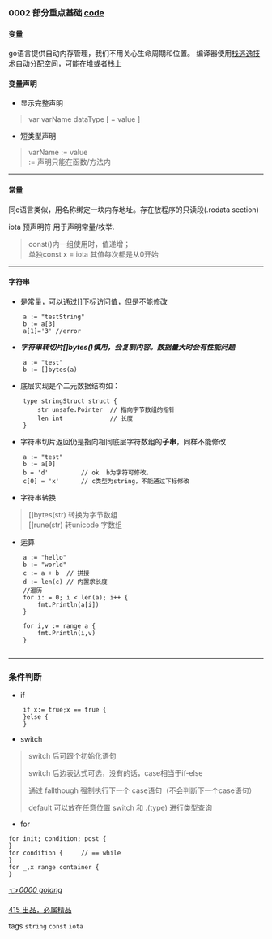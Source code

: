 ### 0002 部分重点基础 [code](demo/language/base_test.go)

#### 变量
go语言提供自动内存管理，我们不用关心生命周期和位置。
编译器使用[栈逃逸技术](https:\/\/blog.csdn.net\/u010853261\/article\/details\/102846449)自动分配空间，可能在堆或者栈上
#### 变量声明

- 显示完整声明
> var varName dataType [ = value ]
- 短类型声明
> varName := value \
> := 声明只能在函数/方法内

----------
#### 常量  
同c语言类似，用名称绑定一块内存地址。存在放程序的只读段(.rodata section)
> 
iota 预声明符 用于声明常量/枚举. 
> const()内一组使用时，值递增；\
> 单独const x = iota 其值每次都是从0开始

----------
#### 字符串
- 是常量，可以通过[]下标访问值，但是不能修改
```
    a := "testString"
    b := a[3]
    a[1]='3' //error
```
- ***字符串转切片[]bytes()慎用，会复制内容。数据量大时会有性能问题***
```
    a := "test"
    b := []bytes(a)
```
- 底层实现是个二元数据结构如：
```
    type stringStruct struct {
        str unsafe.Pointer  // 指向字节数组的指针
        len int             // 长度 
    }
```
- 字符串切片返回仍是指向相同底层字符数组的**子串**，同样不能修改
```
    a := "test"
    b := a[0]       
    b = 'd'         // ok  b为字符可修改。
    c[0] = 'x'      // c类型为string，不能通过下标修改
```
- 字符串转换
> []bytes(str) 转换为字节数组\
> []rune(str) 转unicode 字数组

- 运算
```
    a := "hello"
    b := "world"
    c := a + b  // 拼接
    d := len(c) // 内置求长度
    //遍历
    for i: = 0; i < len(a); i++ {
        fmt.Println(a[i])
    }

    for i,v := range a {
        fmt.Println(i,v)
    }
    
```
---
### 条件判断
- if
```
    if x:= true;x == true {
    }else {
    }
```
- switch
> switch 后可跟个初始化语句
>
> switch 后边表达式可选，没有的话，case相当于if-else
>
> 通过 fallthough 强制执行下一个 case语句（不会判断下一个case语句）
> 
> default 可以放在任意位置 
> switch 和 .(type) 进行类型查询

- for
```
for init; condition; post {
}
for condition {     // == while
}
for _,x range container {
} 
```


*[👈 0000 golang](0000golang.md)*

[415 出品，必属精品](../note.md)
 
tags `string` `const` `iota`